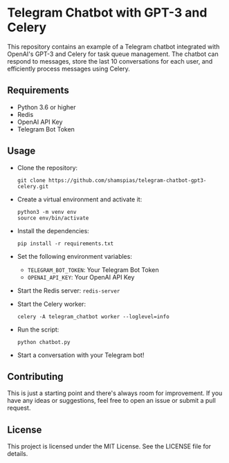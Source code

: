 # Telegram Chatbot with GPT-3 and Celery
This repository contains an example of a Telegram chatbot integrated with OpenAI's GPT-3 and Celery for task queue management. The chatbot can respond to messages, store the last 10 conversations for each user, and efficiently process messages using Celery.

## Requirements

- Python 3.6 or higher
- Redis
- OpenAI API Key
- Telegram Bot Token

## Usage

- Clone the repository:
   ```
  git clone https://github.com/shamspias/telegram-chatbot-gpt3-celery.git
  ```
- Create a virtual environment and activate it:
    ```
    python3 -m venv env
    source env/bin/activate
    ```
- Install the dependencies:
    ```
    pip install -r requirements.txt
    ```
- Set the following environment variables:
   - `TELEGRAM_BOT_TOKEN`: Your Telegram Bot Token
   - `OPENAI_API_KEY`: Your OpenAI API Key
  
- Start the Redis server:
    `redis-server`

- Start the Celery worker:
    ```
    celery -A telegram_chatbot worker --loglevel=info
    ```
- Run the script:
    ```
    python chatbot.py
    ```
- Start a conversation with your Telegram bot!


## Contributing

This is just a starting point and there's always room for improvement. If you have any ideas or suggestions, feel free to open an issue or submit a pull request.

## License
This project is licensed under the MIT License. See the LICENSE file for details.




